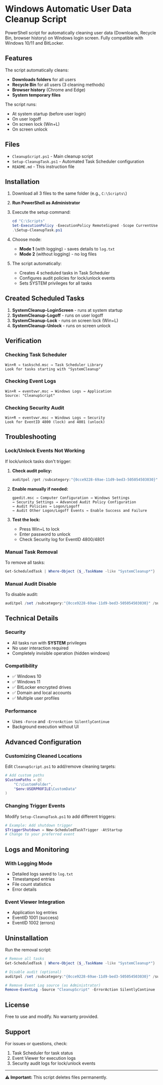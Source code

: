 # Windows Automatic User Data Cleanup Script

PowerShell script for automatically cleaning user data (Downloads, Recycle Bin, browser history) on Windows login screen. Fully compatible with Windows 10/11 and BitLocker.

## Features

The script automatically cleans:
- **Downloads folders** for all users
- **Recycle Bin** for all users (3 cleaning methods)
- **Browser history** (Chrome and Edge)
- **System temporary files**

The script runs:
- At system startup (before user login)
- On user logoff
- On screen lock (Win+L)
- On screen unlock

## Files

- `CleanupScript.ps1` - Main cleanup script
- `Setup-CleanupTask.ps1` - Automated Task Scheduler configuration
- `README.md` - This instruction file

## Installation

1. Download all 3 files to the same folder (e.g., `C:\Scripts\`)

2. **Run PowerShell as Administrator**

3. Execute the setup command:
   ```powershell
   cd "C:\Scripts"
   Set-ExecutionPolicy -ExecutionPolicy RemoteSigned -Scope CurrentUser
   .\Setup-CleanupTask.ps1
   ```

4. Choose mode:
   - **Mode 1** (with logging) - saves details to `log.txt`
   - **Mode 2** (without logging) - no log files

5. The script automatically:
   - Creates 4 scheduled tasks in Task Scheduler
   - Configures audit policies for lock/unlock events
   - Sets SYSTEM privileges for all tasks

## Created Scheduled Tasks

1. **SystemCleanup-LoginScreen** - runs at system startup
2. **SystemCleanup-Logoff** - runs on user logoff
3. **SystemCleanup-Lock** - runs on screen lock (Win+L)
4. **SystemCleanup-Unlock** - runs on screen unlock

## Verification

### Checking Task Scheduler
```
Win+R → taskschd.msc → Task Scheduler Library
Look for tasks starting with "SystemCleanup"
```

### Checking Event Logs
```
Win+R → eventvwr.msc → Windows Logs → Application
Source: "CleanupScript"
```

### Checking Security Audit
```
Win+R → eventvwr.msc → Windows Logs → Security
Look for EventID 4800 (lock) and 4801 (unlock)
```

## Troubleshooting

### Lock/Unlock Events Not Working

If lock/unlock tasks don't trigger:

1. **Check audit policy:**
   ```powershell
   auditpol /get /subcategory:"{0cce9228-69ae-11d9-bed3-505054503030}"
   ```

2. **Enable manually if needed:**
   ```
   gpedit.msc → Computer Configuration → Windows Settings 
   → Security Settings → Advanced Audit Policy Configuration 
   → Audit Policies → Logon/Logoff 
   → Audit Other Logon/Logoff Events → Enable Success and Failure
   ```

3. **Test the lock:**
   - Press Win+L to lock
   - Enter password to unlock
   - Check Security log for EventID 4800/4801

### Manual Task Removal

To remove all tasks:
```powershell
Get-ScheduledTask | Where-Object {$_.TaskName -like "SystemCleanup*"} | Unregister-ScheduledTask -Confirm:$false
```

### Manual Audit Disable

To disable audit:
```powershell
auditpol /set /subcategory:"{0cce9228-69ae-11d9-bed3-505054503030}" /success:disable /failure:disable
```

## Technical Details

### Security
- All tasks run with **SYSTEM** privileges
- No user interaction required
- Completely invisible operation (hidden windows)

### Compatibility
- ✅ Windows 10
- ✅ Windows 11  
- ✅ BitLocker encrypted drives
- ✅ Domain and local accounts
- ✅ Multiple user profiles

### Performance
- Uses `-Force` and `-ErrorAction SilentlyContinue`
- Background execution without UI

## Advanced Configuration

### Customizing Cleaned Locations

Edit `CleanupScript.ps1` to add/remove cleaning targets:

```powershell
# Add custom paths
$CustomPaths = @(
    "C:\CustomFolder",
    "$env:USERPROFILE\CustomData"
)
```

### Changing Trigger Events

Modify `Setup-CleanupTask.ps1` to add different triggers:

```powershell
# Example: Add shutdown trigger
$TriggerShutdown = New-ScheduledTaskTrigger -AtStartup
# Change to your preferred event
```

## Logs and Monitoring

### With Logging Mode
- Detailed logs saved to `log.txt`
- Timestamped entries
- File count statistics
- Error details

### Event Viewer Integration
- Application log entries
- EventID 1001 (success)
- EventID 1002 (errors)

## Uninstallation

Run the removal script:
```powershell
# Remove all tasks
Get-ScheduledTask | Where-Object {$_.TaskName -like "SystemCleanup*"} | Unregister-ScheduledTask -Confirm:$false

# Disable audit (optional)
auditpol /set /subcategory:"{0cce9228-69ae-11d9-bed3-505054503030}" /success:disable /failure:disable

# Remove Event Log source (as Administrator)
Remove-EventLog -Source "CleanupScript" -ErrorAction SilentlyContinue
```

## License

Free to use and modify. No warranty provided.

## Support

For issues or questions, check:
1. Task Scheduler for task status
2. Event Viewer for execution logs
3. Security audit logs for lock/unlock events

---

**⚠️ Important:** This script deletes files permanently.
